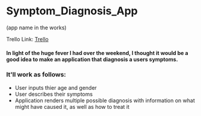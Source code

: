# Symptom_Diagnosis_App
(app name in the works)

Trello Link:
[Trello](https://trello.com/b/VkWUtHx8/eddies-symtom-diagnosis)

#### In light of the huge fever I had over the weekend, I thought it would be a good idea to make an application that diagnosis a users symptoms. 

### It'll work as follows:
- User inputs thier age and gender
- User describes their symptoms
- Application renders multiple possible diagnosis with information on what might have caused it, as well as how to treat it

